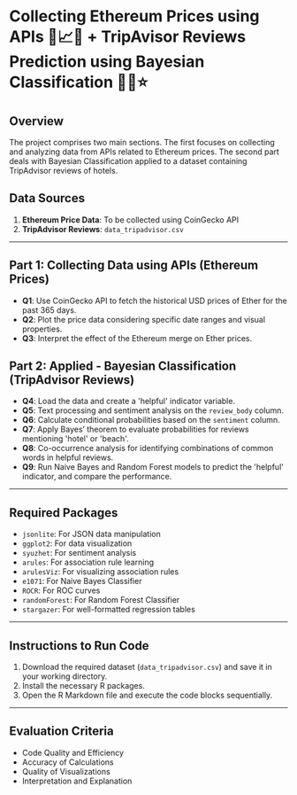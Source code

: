 #  Collecting Ethereum Prices using APIs 💸📈🔗 + TripAvisor Reviews Prediction using Bayesian Classification 🌴🏨⭐ 

## Overview

The project comprises two main sections. The first focuses on collecting and analyzing data from APIs related to Ethereum prices. The second part deals with Bayesian Classification applied to a dataset containing TripAdvisor reviews of hotels. 

## Data Sources

1. **Ethereum Price Data**: To be collected using CoinGecko API
2. **TripAdvisor Reviews**: `data_tripadvisor.csv`
---

## Part 1: Collecting Data using APIs (Ethereum Prices)

- **Q1**: Use CoinGecko API to fetch the historical USD prices of Ether for the past 365 days.
- **Q2**: Plot the price data considering specific date ranges and visual properties.
- **Q3**: Interpret the effect of the Ethereum merge on Ether prices.

## Part 2: Applied - Bayesian Classification (TripAdvisor Reviews)

- **Q4**: Load the data and create a 'helpful' indicator variable.
- **Q5**: Text processing and sentiment analysis on the `review_body` column.
- **Q6**: Calculate conditional probabilities based on the `sentiment` column.
- **Q7**: Apply Bayes’ theorem to evaluate probabilities for reviews mentioning 'hotel' or 'beach'.
- **Q8**: Co-occurrence analysis for identifying combinations of common words in helpful reviews.
- **Q9**: Run Naive Bayes and Random Forest models to predict the 'helpful' indicator, and compare the performance.

---

## Required Packages

- `jsonlite`: For JSON data manipulation
- `ggplot2`: For data visualization
- `syuzhet`: For sentiment analysis
- `arules`: For association rule learning
- `arulesViz`: For visualizing association rules
- `e1071`: For Naive Bayes Classifier
- `ROCR`: For ROC curves
- `randomForest`: For Random Forest Classifier
- `stargazer`: For well-formatted regression tables

---

## Instructions to Run Code

1. Download the required dataset (`data_tripadvisor.csv`) and save it in your working directory.
2. Install the necessary R packages.
3. Open the R Markdown file and execute the code blocks sequentially.

---

## Evaluation Criteria

- Code Quality and Efficiency
- Accuracy of Calculations
- Quality of Visualizations
- Interpretation and Explanation
